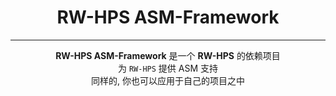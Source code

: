 <div align="center">
<h1>RW-HPS ASM-Framework</h1>

----
**RW-HPS ASM-Framework** 是一个 **RW-HPS** 的依赖项目  
为 `RW-HPS` 提供 ASM 支持  
同样的, 你也可以应用于自己的项目之中
</div>
